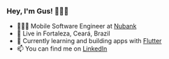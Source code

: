 ### Hey, I'm Gus! 🙋🏾‍♂️
- 👨🏾‍💻 Mobile Software Engineer at [Nubank](https://nubank.com.br)
- 📍 Live in Fortaleza, Ceará, Brazil
- 🚀 Currently learning and building apps with [Flutter](https://flutter.dev)
- 📫 You can find me on [LinkedIn](https://www.linkedin.com/in/bruno-zaranza-2309431a/)
<!--
